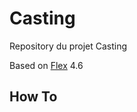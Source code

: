 # Casting

Repository du projet Casting

Based on [Flex](http://www.adobe.com/devnet/flex/flex-sdk-download.html) 4.6

## How To


